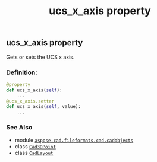 ﻿---
title: ucs_x_axis property
second_title: Aspose.CAD for Python via .NET API References
description: 
type: docs
weight: 620
url: /python-net/aspose.cad.fileformats.cad.cadobjects/cadlayout/ucs_x_axis/
is_root: false
---

## ucs_x_axis property


Gets or sets the UCS x axis.
### Definition:
```python
@property
def ucs_x_axis(self):
    ...
@ucs_x_axis.setter
def ucs_x_axis(self, value):
    ...
```

### See Also
* module [`aspose.cad.fileformats.cad.cadobjects`](../../)
* class [`Cad3DPoint`](/cad/python-net/aspose.cad.fileformats.cad.cadobjects/cad3dpoint)
* class [`CadLayout`](/cad/python-net/aspose.cad.fileformats.cad.cadobjects/cadlayout)
